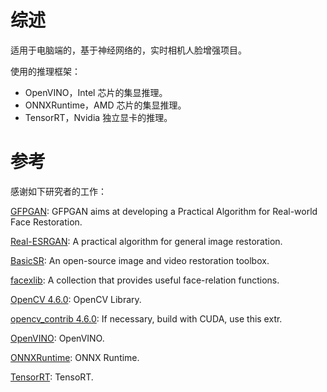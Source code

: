 # 综述

适用于电脑端的，基于神经网络的，实时相机人脸增强项目。

使用的推理框架：
- OpenVINO，Intel 芯片的集显推理。
- ONNXRuntime，AMD 芯片的集显推理。
- TensorRT，Nvidia 独立显卡的推理。

# 参考

感谢如下研究者的工作：

[GFPGAN](https://github.com/TencentARC/GFPGAN/blob/master/README.md): GFPGAN aims at developing a Practical Algorithm for Real-world Face Restoration.

[Real-ESRGAN](https://github.com/xinntao/Real-ESRGAN): A practical algorithm for general image restoration.

[BasicSR](https://github.com/xinntao/BasicSR): An open-source image and video restoration toolbox.

[facexlib](https://github.com/xinntao/facexlib): A collection that provides useful face-relation functions.

[OpenCV 4.6.0](https://github.com/opencv/opencv/tree/4.6.0): OpenCV Library.

[opencv_contrib 4.6.0](https://github.com/opencv/opencv_contrib/releases/tag/4.6.0): If necessary, build with CUDA, use this extr.

[OpenVINO](https://www.intel.com/content/www/us/en/developer/tools/openvino-toolkit/overview.html): OpenVINO.

[ONNXRuntime](https://onnxruntime.ai/): ONNX Runtime.

[TensorRT](https://developer.nvidia.cn/tensorrt): TensoRT.
